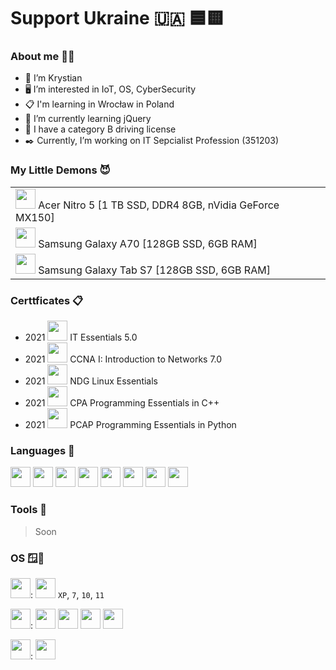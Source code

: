 # Support Ukraine 🇺🇦 🟦🟨

<!--
## Hi, welcome to my GitHub <img src="https://media.giphy.com/media/hvRJCLFzcasrR4ia7z/giphy.gif" width="25px">
-->

### About me 🧑‍💻
- 👋 I’m Krystian
- 🖥️ I’m interested in IoT, OS, CyberSecurity
- 📋 I'm learning in Wrocław in Poland
- 🌱 I’m currently learning jQuery
- 🚗 I have a category B driving license
- ✒️ Currently, I’m working on IT Sepcialist Profession (351203)

### My Little Demons 😈

<table>
  <tr><td> <img height="32" src="https://cdn.jsdelivr.net/npm/simple-icons@v3/icons/acer.svg" /> Acer Nitro 5 [1 TB SSD, DDR4 8GB, nVidia GeForce MX150] </td></tr>
  <tr><td> <img height="32" background="white" src="https://cdn.jsdelivr.net/npm/simple-icons@v3/icons/samsung.svg" /> Samsung Galaxy A70 [128GB SSD, 6GB RAM] </td></tr>
  <tr><td> <img height="32" src="https://cdn.jsdelivr.net/npm/simple-icons@v3/icons/samsung.svg" /> Samsung Galaxy Tab S7 [128GB SSD, 6GB RAM] </td></tr>
 </table>
 

 

### Certtficates 📋
- 2021 <img height="32" width="32" src="https://cdn.jsdelivr.net/npm/simple-icons@v3/icons/cisco.svg" /> IT Essentials 5.0
- 2021 <img height="32" width="32" src="https://cdn.jsdelivr.net/npm/simple-icons@v3/icons/cisco.svg" /> CCNA I: Introduction to Networks 7.0
- 2021 <img height="32" width="32" src="https://cdn.jsdelivr.net/npm/simple-icons@v3/icons/linux.svg" /> NDG Linux Essentials
- 2021 <img height="32" width="32" src="https://cdn.jsdelivr.net/npm/simple-icons@v3/icons/cplusplus.svg" /> CPA Programming Essentials in C++
- 2021 <img height="32" width="32" src="https://cdn.jsdelivr.net/npm/simple-icons@v3/icons/python.svg" /> PCAP Programming Essentials in Python




### Languages 💾 
<img height="32" width="32" src="https://cdn.jsdelivr.net/npm/simple-icons@v3/icons/html5.svg" /> 
<img height="32" width="32" src="https://cdn.jsdelivr.net/npm/simple-icons@v3/icons/css3.svg" /> 
<img height="32" width="32" src="https://cdn.jsdelivr.net/npm/simple-icons@v3/icons/javascript.svg" /> 
<img height="32" width="32" src="https://cdn.jsdelivr.net/npm/simple-icons@v3/icons/mysql.svg" /> 
<img height="32" width="32" src="https://cdn.jsdelivr.net/npm/simple-icons@v3/icons/php.svg" /> 
<img height="32" width="32" src="https://cdn.jsdelivr.net/npm/simple-icons@v3/icons/cplusplus.svg" /> 
<img height="32" width="32" src="https://cdn.jsdelivr.net/npm/simple-icons@v3/icons/python.svg" /> 
<img height="32" width="32" src="https://cdn.jsdelivr.net/npm/simple-icons@v3/icons/csharp.svg" /> 






### Tools 🔧
> Soon







### OS 🪟🐧

<img height="32" width="32" src="https://cdn.jsdelivr.net/npm/simple-icons@v3/icons/windows.svg" />: 
<img height="32" width="32" src="https://cdn.jsdelivr.net/npm/simple-icons@v3/icons/windowsxp.svg" /> `XP`, `7`, `10`, `11`
<br />

<img height="32" width="32" src="https://cdn.jsdelivr.net/npm/simple-icons@v3/icons/linux.svg" />: 
<img height="32" width="32" src="https://cdn.jsdelivr.net/npm/simple-icons@v3/icons/ubuntu.svg" /> 
<img height="32" width="32" src="https://cdn.jsdelivr.net/npm/simple-icons@v3/icons/debian.svg" /> 
<img height="32" width="32" src="https://cdn.jsdelivr.net/npm/simple-icons@v3/icons/linuxmint.svg" /> 
<img height="32" width="32" src="https://cdn.jsdelivr.net/npm/simple-icons@v3/icons/zorin.svg" /> 
<br />

<img height="32" width="32" src="https://cdn.jsdelivr.net/npm/simple-icons@v3/icons/android.svg" />: 
<img height="32" src="https://cdn.jsdelivr.net/npm/simple-icons@v3/icons/samsung.svg" /> 
<br />


